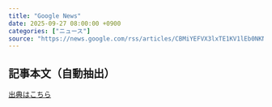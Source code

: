 ```yaml
---
title: "Google News"
date: 2025-09-27 08:00:00 +0900
categories: ["ニュース"]
source: "https://news.google.com/rss/articles/CBMiYEFVX3lxTE1KV1lEb0NKN2tJUlctNUl1MG5hc3docF9NVjVkUG1RczhQbEt1dEx1MUxNVUNKU0tiRkNULU5sZ0pSTHBUbkVCUEg2X0NpQkV1RVV1ZXRhUHpIT3I4MUtQOQ?oc=5"
---
```


## 記事本文（自動抽出）
<body class="y0K44d EA71Tc" id="readabilityBody"></body>

[出典はこちら](https://news.google.com/rss/articles/CBMiYEFVX3lxTE1KV1lEb0NKN2tJUlctNUl1MG5hc3docF9NVjVkUG1RczhQbEt1dEx1MUxNVUNKU0tiRkNULU5sZ0pSTHBUbkVCUEg2X0NpQkV1RVV1ZXRhUHpIT3I4MUtQOQ?oc=5)
